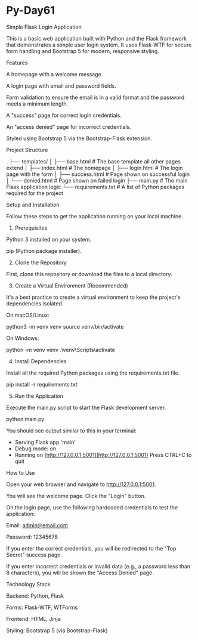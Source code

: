# Py-Day61
Simple Flask Login Application

This is a basic web application built with Python and the Flask framework that demonstrates a simple user login system. It uses Flask-WTF for secure form handling and Bootstrap 5 for modern, responsive styling.

Features

A homepage with a welcome message.

A login page with email and password fields.

Form validation to ensure the email is in a valid format and the password meets a minimum length.

A "success" page for correct login credentials.

An "access denied" page for incorrect credentials.

Styled using Bootstrap 5 via the Bootstrap-Flask extension.

Project Structure

.
├── templates/
│   ├── base.html       # The base template all other pages extend
│   ├── index.html      # The homepage
│   ├── login.html      # The login page with the form
│   ├── success.html    # Page shown on successful login
│   └── denied.html     # Page shown on failed login
├── main.py             # The main Flask application logic
└── requirements.txt    # A list of Python packages required for the project


Setup and Installation

Follow these steps to get the application running on your local machine.

1. Prerequisites

Python 3 installed on your system.

pip (Python package installer).

2. Clone the Repository

First, clone this repository or download the files to a local directory.

3. Create a Virtual Environment (Recommended)

It's a best practice to create a virtual environment to keep the project's dependencies isolated.

On macOS/Linux:

python3 -m venv venv
source venv/bin/activate


On Windows:

python -m venv venv
.\venv\Scripts\activate


4. Install Dependencies

Install all the required Python packages using the requirements.txt file.

pip install -r requirements.txt


5. Run the Application

Execute the main.py script to start the Flask development server.

python main.py


You should see output similar to this in your terminal:

 * Serving Flask app 'main'
 * Debug mode: on
 * Running on [http://127.0.0.1:5001](http://127.0.0.1:5001)
Press CTRL+C to quit


How to Use

Open your web browser and navigate to http://127.0.0.1:5001.

You will see the welcome page. Click the "Login" button.

On the login page, use the following hardcoded credentials to test the application:

Email: admin@email.com

Password: 12345678

If you enter the correct credentials, you will be redirected to the "Top Secret" success page.

If you enter incorrect credentials or invalid data (e.g., a password less than 8 characters), you will be shown the "Access Denied" page.

Technology Stack

Backend: Python, Flask

Forms: Flask-WTF, WTForms

Frontend: HTML, Jinja

Styling: Bootstrap 5 (via Bootstrap-Flask)

